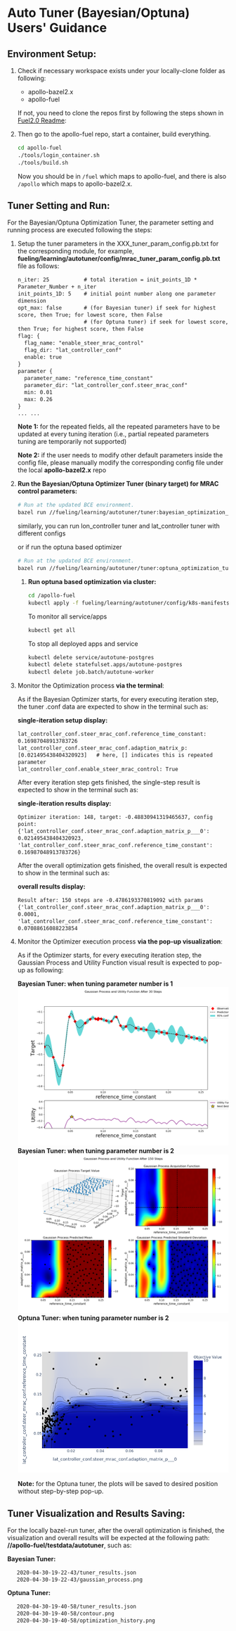 # Auto Tuner (Bayesian/Optuna) Users' Guidance

## Environment Setup:
1. Check if necessary workspace exists under your locally-clone folder as following:

   - apollo-bazel2.x
   - apollo-fuel

   If not, you need to clone the repos first by following the steps shown in [Fuel2.0 Readme](https://github.com/ApolloAuto/apollo-fuel/blob/master/README.md):

1. Then go to the apollo-fuel repo, start a container, build everything.

   ```bash
   cd apollo-fuel
   ./tools/login_container.sh
   ./tools/build.sh
   ```

   Now you should be in `/fuel` which maps to apollo-fuel, and there is also `/apollo` which maps to
   apollo-bazel2.x.


## Tuner Setting and Run:

For the Bayesian/Optuna Optimization Tuner, the parameter setting and running process are executed following the steps:

1. Setup the tuner parameters in the XXX_tuner_param_config.pb.txt for the corresponding module, for example, **fueling/learning/autotuner/config/mrac_tuner_param_config.pb.txt** file as follows:

   ```text
   n_iter: 25           # total iteration = init_points_1D * Parameter_Number + n_iter
   init_points_1D: 5    # initial point number along one parameter dimension
   opt_max: false       # (for Bayesian tuner) if seek for highest score, then True; for lowest score, then False
                        # (for Optuna tuner) if seek for lowest score, then True; for highest score, then False
   flag: {
     flag_name: "enable_steer_mrac_control"
     flag_dir: "lat_controller_conf"
     enable: true
   }
   parameter {
     parameter_name: "reference_time_constant"
     parameter_dir: "lat_controller_conf.steer_mrac_conf"
     min: 0.01
     max: 0.26
   }
   ... ...
   ```
   **Note 1:** for the repeated fields, all the repeated parameters have to be updated at every tuning iteration (i.e., partial repeated parameters tuning are temporarily not supported)

   **Note 2:** if the user needs to modify other default parameters inside the config file, please manually modify the corresponding config file under the local **apollo-bazel2.x** repo


1. **Run the Bayesian/Optuna Optimizer Tuner (binary target) for MRAC control parameters:**

   ```bash
   # Run at the updated BCE environment.
   bazel run //fueling/learning/autotuner/tuner:bayesian_optimization_tuner --  --cost_computation_service_url=180.76.242.157:50052 --tuner_param_config_filename=fueling/learning/autotuner/config/mrac_tuner_param_config.pb.txt
   ```

   similarly, you can run lon_controller tuner and lat_controller tuner with different configs

   or if run the optuna based optimizer

   ```bash
   # Run at the updated BCE environment.
   bazel run //fueling/learning/autotuner/tuner:optuna_optimization_tuner -- --cost_computation_service_url=180.76.242.157:50052 --tuner_param_config_filename=fueling/learning/autotuner/config/mrac_tuner_param_config.pb.txt
   ```

   1. **Run optuna based optimization via cluster:**

      ```bash
      cd /apollo-fuel
      kubectl apply -f fueling/learning/autotuner/config/k8s-manifests.yaml
      ```

      To monitor all service/apps
      ```bash
      kubectl get all
      ```

      To stop all deployed apps and service
      ```bash
      kubectl delete service/autotune-postgres
      kubectl delete statefulset.apps/autotune-postgres
      kubectl delete job.batch/autotune-worker
      ```

1. Monitor the Optimization process **via the terminal**:

   As if the Bayesian Optimizer starts, for every executing iteration step, the tuner .conf data are expected to show in the terminal such as:

   **single-iteration setup display:**
   ```text
   lat_controller_conf.steer_mrac_conf.reference_time_constant: 0.16987048913783726
   lat_controller_conf.steer_mrac_conf.adaption_matrix_p: [0.021495438404320923]   # here, [] indicates this is repeated parameter
   lat_controller_conf.enable_steer_mrac_control: True
   ```

   After every iteration step gets finished, the single-step result is expected to show in the terminal such as:

   **single-iteration results display:**
   ```text
   Optimizer iteration: 148, target: -0.48830941319465637, config point: {'lat_controller_conf.steer_mrac_conf.adaption_matrix_p___0': 0.021495438404320923, 'lat_controller_conf.steer_mrac_conf.reference_time_constant': 0.16987048913783726}
   ```

   After the overall optimization gets finished, the overall result is expected to show in the terminal such as:

   **overall results display:**
   ```text
   Result after: 150 steps are -0.4786193370819092 with params {'lat_controller_conf.steer_mrac_conf.adaption_matrix_p___0': 0.0001, 'lat_controller_conf.steer_mrac_conf.reference_time_constant': 0.07088616088223854
   ```


1. Monitor the Optimizer execution process **via the pop-up visualization**:

   As if the Optimizer starts, for every executing iteration step, the Gaussian Process and Utility Function visual result is expected to pop-up as following:

   **Bayesian Tuner: when tuning parameter number is 1**
   ![](images/Bayesian_gaussian_process_1D.png)
   **Bayesian Tuner: when tuning parameter number is 2**
   ![](images/Bayesian_gaussian_process_2D.png)
   **Optuna Tuner: when tuning parameter number is 2**
   ![](images/Optuna_contour_2D.png)

   **Note:** for the Optuna tuner, the plots will be saved to desired position without step-by-step pop-up.



## Tuner Visualization and Results Saving:

   For the locally bazel-run tuner, after the overall optimization is finished, the visualization and overall results will be expected at the following path: **//apollo-fuel/testdata/autotuner**, such as:

   **Bayesian Tuner:**
   ```text
      2020-04-30-19-22-43/tuner_results.json
      2020-04-30-19-22-43/gaussian_process.png
   ```
   **Optuna Tuner:**
   ```text
      2020-04-30-19-40-58/tuner_results.json
      2020-04-30-19-40-58/contour.png
      2020-04-30-19-40-58/optimization_history.png
   ```
